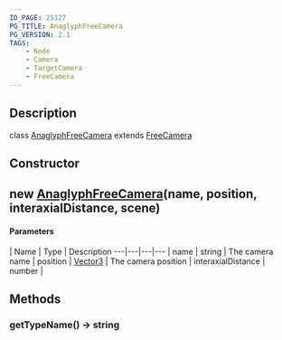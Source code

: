 ```yaml
---
ID_PAGE: 25127
PG_TITLE: AnaglyphFreeCamera
PG_VERSION: 2.1
TAGS:
    - Node
    - Camera
    - TargetCamera
    - FreeCamera
---
```

## Description

class [AnaglyphFreeCamera](/classes/2.5/AnaglyphFreeCamera) extends [FreeCamera](/classes/2.5/FreeCamera)



## Constructor

## new [AnaglyphFreeCamera](/classes/2.5/AnaglyphFreeCamera)(name, position, interaxialDistance, scene)



#### Parameters
 | Name | Type | Description
---|---|---|---
 | name | string |     The camera name
 | position | [Vector3](/classes/2.5/Vector3) |     The camera position
 | interaxialDistance | number |     
## Methods

### getTypeName() &rarr; string


